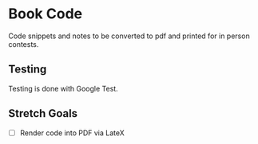 # Book Code

Code snippets and notes to be converted to pdf and printed for in person contests.

## Testing

Testing is done with Google Test.

## Stretch Goals

- [ ] Render code into PDF via LateX
